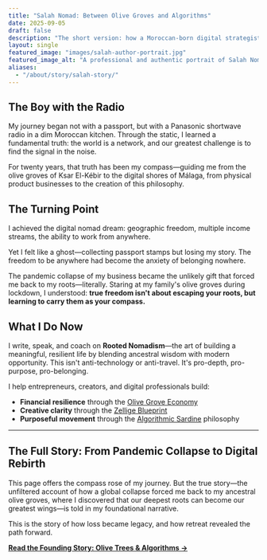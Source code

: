 ```yaml
---
title: "Salah Nomad: Between Olive Groves and Algorithms"
date: 2025-09-05
draft: false
description: "The short version: how a Moroccan-born digital strategist forged a new philosophy for meaningful work and belonging in our hyper-mobile world."
layout: single
featured_image: "images/salah-author-portrait.jpg"
featured_image_alt: "A professional and authentic portrait of Salah Nomad, founder of Rooted Nomadism. The photo, taken in Arles, captures his identity as a thoughtful bridge between traditional roots and the modern digital world, reflecting the core themes of his work."
aliases:
  - "/about/story/salah-story/"
---
```


## The Boy with the Radio

My journey began not with a passport, but with a Panasonic shortwave radio in a dim Moroccan kitchen. Through the static, I learned a fundamental truth: the world is a network, and our greatest challenge is to find the signal in the noise.

For twenty years, that truth has been my compass—guiding me from the olive groves of Ksar El-Kébir to the digital shores of Málaga, from physical product businesses to the creation of this philosophy.

## The Turning Point

I achieved the digital nomad dream: geographic freedom, multiple income streams, the ability to work from anywhere. 

Yet I felt like a ghost—collecting passport stamps but losing my story. The freedom to be anywhere had become the anxiety of belonging nowhere.

The pandemic collapse of my business became the unlikely gift that forced me back to my roots—literally. Staring at my family's olive groves during lockdown, I understood: **true freedom isn't about escaping your roots, but learning to carry them as your compass.**

## What I Do Now

I write, speak, and coach on **Rooted Nomadism**—the art of building a meaningful, resilient life by blending ancestral wisdom with modern opportunity. This isn't anti-technology or anti-travel. It's pro-depth, pro-purpose, pro-belonging.

I help entrepreneurs, creators, and digital professionals build:
- **Financial resilience** through the [Olive Grove Economy](/money-freedom/olive-grove-economy/)
- **Creative clarity** through the [Zellige Blueprint](/work-productivity/zellige-blueprint/)  
- **Purposeful movement** through the [Algorithmic Sardine](/stories-wisdom/algorithmic-sardine-philosophy/) philosophy

---

## The Full Story: From Pandemic Collapse to Digital Rebirth

This page offers the compass rose of my journey. But the true story—the unfiltered account of how a global collapse forced me back to my ancestral olive groves, where I discovered that our deepest roots can become our greatest wings—is told in my foundational narrative.

This is the story of how loss became legacy, and how retreat revealed the path forward.

**[Read the Founding Story: Olive Trees & Algorithms →](/stories-wisdom/olive-trees-and-algorithms/)**